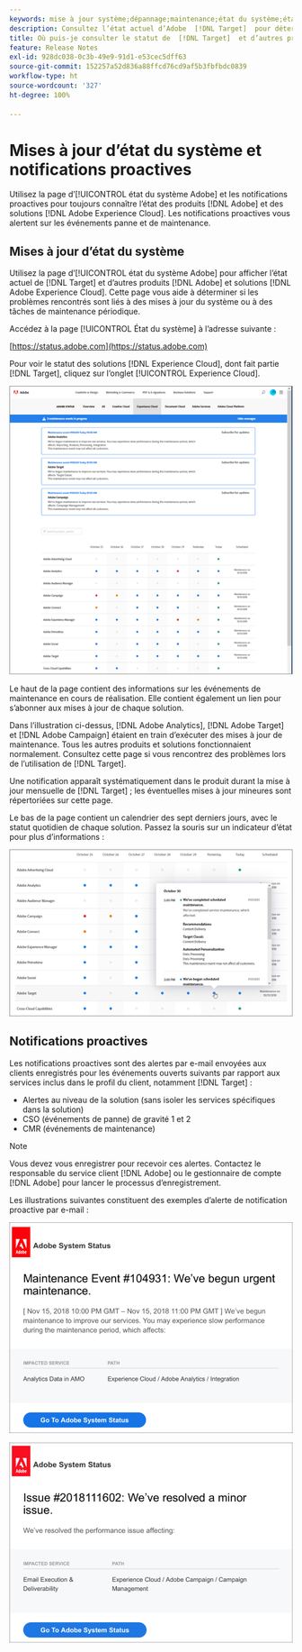 ```yaml
---
keywords: mise à jour système;dépannage;maintenance;état du système;état de mise à jour
description: Consultez l’état actuel d’Adobe  [!DNL Target]  pour déterminer si les éventuels problèmes que vous rencontrez sont liés à des mises à jour du système ou à des tâches de maintenance périodique.
title: Où puis-je consulter le statut de  [!DNL Target]  et d’autres produits Adobe ?
feature: Release Notes
exl-id: 928dc038-0c3b-49e9-91d1-e53cec5dff63
source-git-commit: 152257a52d836a88ffcd76cd9af5b3fbfbdc0839
workflow-type: ht
source-wordcount: '327'
ht-degree: 100%

---
```


# Mises à jour d’état du système et notifications proactives

Utilisez la page d’[!UICONTROL état du système Adobe] et les notifications proactives pour toujours connaître l’état des produits [!DNL Adobe] et des solutions [!DNL Adobe Experience Cloud]. Les notifications proactives vous alertent sur les événements panne et de maintenance.

## Mises à jour d’état du système

Utilisez la page d’[!UICONTROL état du système Adobe] pour afficher l’état actuel de [!DNL Target] et d’autres produits [!DNL Adobe] et solutions [!DNL Adobe Experience Cloud]. Cette page vous aide à déterminer si les problèmes rencontrés sont liés à des mises à jour du système ou à des tâches de maintenance périodique.

Accédez à la page [!UICONTROL État du système] à l’adresse suivante :

[https://status.adobe.com](https://status.adobe.com)

Pour voir le statut des solutions [!DNL Experience Cloud], dont fait partie [!DNL Target], cliquez sur l’onglet [!UICONTROL Experience Cloud].

![](assets/system_status.png)

Le haut de la page contient des informations sur les événements de maintenance en cours de réalisation. Elle contient également un lien pour s’abonner aux mises à jour de chaque solution.

Dans l’illustration ci-dessus, [!DNL Adobe Analytics], [!DNL Adobe Target] et [!DNL Adobe Campaign] étaient en train d’exécuter des mises à jour de maintenance. Tous les autres produits et solutions fonctionnaient normalement. Consultez cette page si vous rencontrez des problèmes lors de l’utilisation de [!DNL Target].

Une notification apparaît systématiquement dans le produit durant la mise à jour mensuelle de [!DNL Target] ; les éventuelles mises à jour mineures sont répertoriées sur cette page.

Le bas de la page contient un calendrier des sept derniers jours, avec le statut quotidien de chaque solution. Passez la souris sur un indicateur d’état pour plus d’informations :

![](assets/system_status_indicator.png)

## Notifications proactives

Les notifications proactives sont des alertes par e-mail envoyées aux clients enregistrés pour les événements ouverts suivants par rapport aux services inclus dans le profil du client, notamment [!DNL Target] :

* Alertes au niveau de la solution (sans isoler les services spécifiques dans la solution)
* CSO (événements de panne) de gravité 1 et 2
* CMR (événements de maintenance)

>[!NOTE]
>
>Vous devez vous enregistrer pour recevoir ces alertes. Contactez le responsable du service client [!DNL Adobe] ou le gestionnaire de compte [!DNL Adobe] pour lancer le processus d’enregistrement.

Les illustrations suivantes constituent des exemples d’alerte de notification proactive par e-mail :

![Notification proactive 1](/help/main/r-release-notes/assets/proactive-notification-1.png)

![Notification proactive 2](/help/main/r-release-notes/assets/proactive-notification-2.png)
